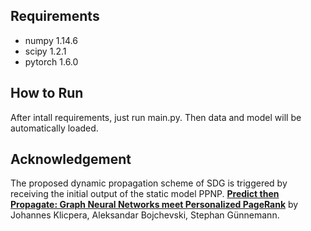 ## Requirements
- numpy 1.14.6
- scipy 1.2.1
- pytorch 1.6.0

## How to Run
After intall requirements, just run main.py. Then data and model will be automatically loaded.

## Acknowledgement
The proposed dynamic propagation scheme of SDG is triggered by receiving the initial output of the static model PPNP.
**[Predict then Propagate: Graph Neural Networks meet Personalized PageRank](https://github.com/klicperajo/ppnp)** by Johannes Klicpera, Aleksandar Bojchevski, Stephan Günnemann.
